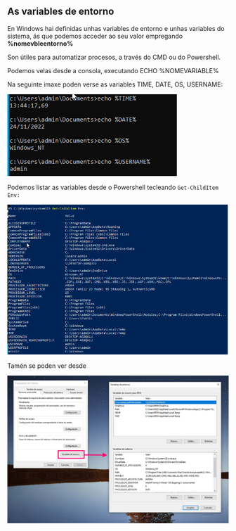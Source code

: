 ## As variables de entorno

En Windows hai definidas unhas variables de entorno e unhas variables do sistema, ás que podemos acceder ao seu valor empregando **%nomevbleentorno%**

Son útiles para automatizar procesos, a través do CMD ou do Powershell.

Podemos velas desde a consola, executando ECHO %NOMEVARIABLE%

Na seguinte imaxe poden verse as variables TIME, DATE, OS, USERNAME:

![Variables entorno](images/vbles.png "algunhas variables de entorno")

Podemos listar as variables desde o Powershell tecleando `Get-ChildItem Env:`

![Variables desde PowerShell](images/variablesentornopw.png "Desde powershell")

Tamén se poden ver desde

![Variables entorno gráfico](images/variablesentornografico.jpg "Variables no entorno grafico")
